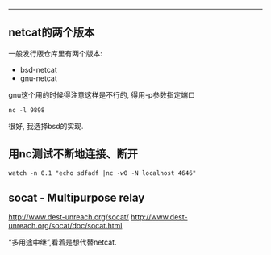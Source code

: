 

---

## netcat的两个版本

一般发行版仓库里有两个版本:
* bsd-netcat
* gnu-netcat

gnu这个用的时候得注意这样是不行的, 得用-p参数指定端口
```
nc -l 9898
```
很好, 我选择bsd的实现.



## 用nc测试不断地连接、断开

```
watch -n 0.1 "echo sdfadf |nc -w0 -N localhost 4646"
```



## socat - Multipurpose relay

http://www.dest-unreach.org/socat/
http://www.dest-unreach.org/socat/doc/socat.html

“多用途中继”,看着是想代替netcat.

